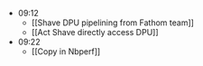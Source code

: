 - 09:12
	- [[Shave DPU pipelining from Fathom team]]
	- [[Act Shave directly access DPU]]
- 09:22
	- [[Copy in Nbperf]]